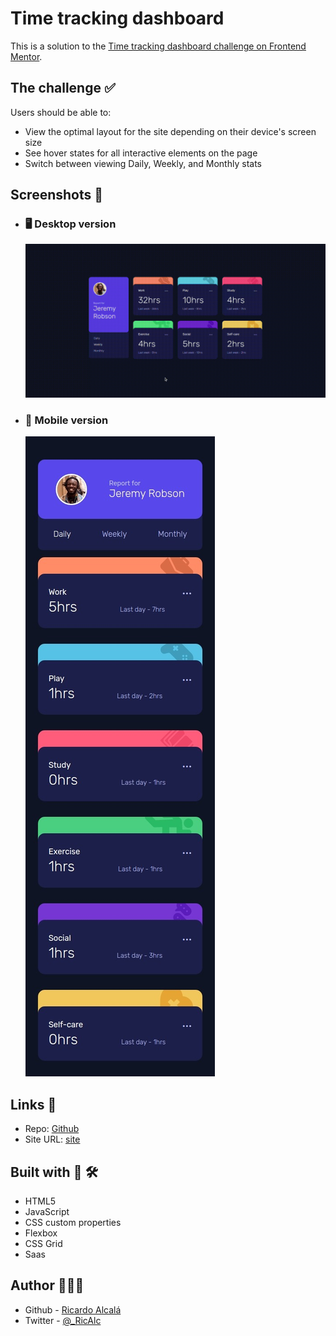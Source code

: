 # Time tracking dashboard

This is a solution to the [Time tracking dashboard challenge on Frontend Mentor](https://www.frontendmentor.io/challenges/time-tracking-dashboard-UIQ7167Jw).

## The challenge ✅

Users should be able to:

- View the optimal layout for the site depending on their device's screen size
- See hover states for all interactive elements on the page
- Switch between viewing Daily, Weekly, and Monthly stats

## Screenshots 📸

- ### 🖥️ Desktop version
  ![img](./screenshots/ttd.gif)
- ### 📱 Mobile version
  ![img](./screenshots/ttd-mobile.jpeg)

## Links 🔗

- Repo: [Github](https://github.com/RicAlc/Portfolio/tree/main/Front-end/TimeTrackingDashboard)
- Site URL: [site](https://ricalc.github.io/Portfolio/Front-end/TimeTrackingDashboard/index.html)

## Built with 🧰 🛠️

- HTML5
- JavaScript
- CSS custom properties
- Flexbox
- CSS Grid
- Saas

## Author 🧑🏽‍💻

- Github - [Ricardo Alcalá](https://www.github.com/RicAlc)
- Twitter - [@\_RicAlc](https://twitter.com/_RicAlc)
